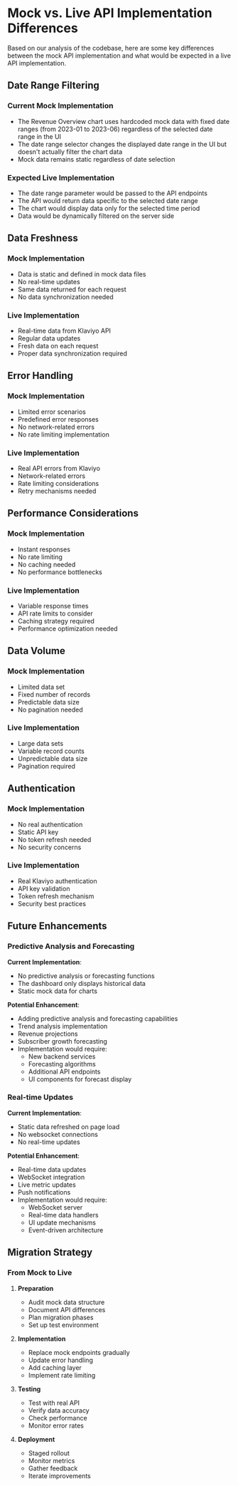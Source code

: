 # Mock vs. Live API Implementation Differences

Based on our analysis of the codebase, here are some key differences between the mock API implementation and what would be expected in a live API implementation.

## Date Range Filtering

### Current Mock Implementation
- The Revenue Overview chart uses hardcoded mock data with fixed date ranges (from 2023-01 to 2023-06) regardless of the selected date range in the UI
- The date range selector changes the displayed date range in the UI but doesn't actually filter the chart data
- Mock data remains static regardless of date selection

### Expected Live Implementation
- The date range parameter would be passed to the API endpoints
- The API would return data specific to the selected date range
- The chart would display data only for the selected time period
- Data would be dynamically filtered on the server side

## Data Freshness

### Mock Implementation
- Data is static and defined in mock data files
- No real-time updates
- Same data returned for each request
- No data synchronization needed

### Live Implementation
- Real-time data from Klaviyo API
- Regular data updates
- Fresh data on each request
- Proper data synchronization required

## Error Handling

### Mock Implementation
- Limited error scenarios
- Predefined error responses
- No network-related errors
- No rate limiting implementation

### Live Implementation
- Real API errors from Klaviyo
- Network-related errors
- Rate limiting considerations
- Retry mechanisms needed

## Performance Considerations

### Mock Implementation
- Instant responses
- No rate limiting
- No caching needed
- No performance bottlenecks

### Live Implementation
- Variable response times
- API rate limits to consider
- Caching strategy required
- Performance optimization needed

## Data Volume

### Mock Implementation
- Limited data set
- Fixed number of records
- Predictable data size
- No pagination needed

### Live Implementation
- Large data sets
- Variable record counts
- Unpredictable data size
- Pagination required

## Authentication

### Mock Implementation
- No real authentication
- Static API key
- No token refresh needed
- No security concerns

### Live Implementation
- Real Klaviyo authentication
- API key validation
- Token refresh mechanism
- Security best practices

## Future Enhancements

### Predictive Analysis and Forecasting

**Current Implementation**:
- No predictive analysis or forecasting functions
- The dashboard only displays historical data
- Static mock data for charts

**Potential Enhancement**:
- Adding predictive analysis and forecasting capabilities
- Trend analysis implementation
- Revenue projections
- Subscriber growth forecasting
- Implementation would require:
  - New backend services
  - Forecasting algorithms
  - Additional API endpoints
  - UI components for forecast display

### Real-time Updates

**Current Implementation**:
- Static data refreshed on page load
- No websocket connections
- No real-time updates

**Potential Enhancement**:
- Real-time data updates
- WebSocket integration
- Live metric updates
- Push notifications
- Implementation would require:
  - WebSocket server
  - Real-time data handlers
  - UI update mechanisms
  - Event-driven architecture

## Migration Strategy

### From Mock to Live

1. **Preparation**
   - Audit mock data structure
   - Document API differences
   - Plan migration phases
   - Set up test environment

2. **Implementation**
   - Replace mock endpoints gradually
   - Update error handling
   - Add caching layer
   - Implement rate limiting

3. **Testing**
   - Test with real API
   - Verify data accuracy
   - Check performance
   - Monitor error rates

4. **Deployment**
   - Staged rollout
   - Monitor metrics
   - Gather feedback
   - Iterate improvements
